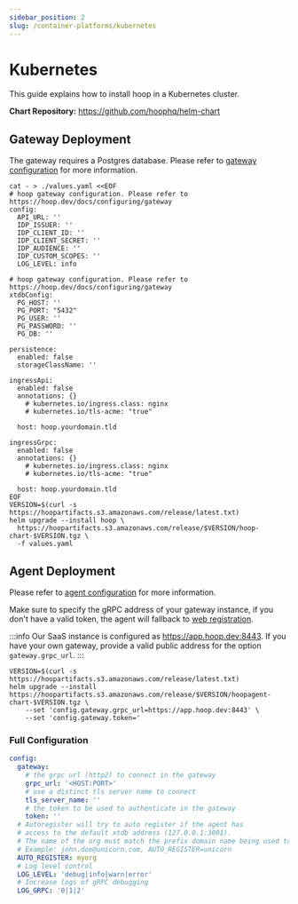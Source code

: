 ```yaml
---
sidebar_position: 2
slug: /container-platforms/kubernetes
---
```


# Kubernetes

This guide explains how to install hoop in a Kubernetes cluster.

**Chart Repository:** https://github.com/hoophq/helm-chart

## Gateway Deployment

The gateway requires a Postgres database. Please refer to [gateway configuration](../../configuring/gateway.md) for more information.

```shell
cat - > ./values.yaml <<EOF
# hoop gateway configuration. Please refer to https://hoop.dev/docs/configuring/gateway
config:
  API_URL: ''
  IDP_ISSUER: ''
  IDP_CLIENT_ID: ''
  IDP_CLIENT_SECRET: ''
  IDP_AUDIENCE: ''
  IDP_CUSTOM_SCOPES: ''
  LOG_LEVEL: info

# hoop gateway configuration. Please refer to https://hoop.dev/docs/configuring/gateway
xtdbConfig:
  PG_HOST: ''
  PG_PORT: "5432"
  PG_USER: ''
  PG_PASSWORD: ''
  PG_DB: ''

persistence:
  enabled: false
  storageClassName: ''

ingressApi:
  enabled: false
  annotations: {}
    # kubernetes.io/ingress.class: nginx
    # kubernetes.io/tls-acme: "true"

  host: hoop.yourdomain.tld

ingressGrpc:
  enabled: false
  annotations: {}
    # kubernetes.io/ingress.class: nginx
    # kubernetes.io/tls-acme: "true"

  host: hoop.yourdomain.tld
EOF
VERSION=$(curl -s https://hoopartifacts.s3.amazonaws.com/release/latest.txt)
helm upgrade --install hoop \
  https://hoopartifacts.s3.amazonaws.com/release/$VERSION/hoop-chart-$VERSION.tgz \
  -f values.yaml
```

## Agent Deployment

Please refer to [agent configuration](../../configuring/agent.md) for more information.

Make sure to specify the gRPC address of your gateway instance, if you don't have a valid token, 
the agent will fallback to [web registration](../../configuring/agent.md#web-registration).

:::info
Our SaaS instance is configured as https://app.hoop.dev:8443. If you have your own gateway, provide a valid public address for the option `gateway.grpc_url`.
:::

```shell
VERSION=$(curl -s https://hoopartifacts.s3.amazonaws.com/release/latest.txt)
helm upgrade --install https://hoopartifacts.s3.amazonaws.com/release/$VERSION/hoopagent-chart-$VERSION.tgz \
    --set 'config.gateway.grpc_url=https://app.hoop.dev:8443' \
    --set 'config.gateway.token='
```

### Full Configuration

```yaml
config:
  gateway:
    # the grpc url (http2) to connect in the gateway
    grpc_url: '<HOST:PORT>'
    # use a distinct tls server name to connect
    tls_server_name: ''
    # the token to be used to authenticate in the gateway
    token: ''
  # Autoregister will try to auto register if the agent has
  # access to the default xtdb address (127.0.0.1:3001).
  # The name of the org must match the prefix domain name being used to signin
  # Example: john.doe@unicorn.com, AUTO_REGISTER=unicorn
  AUTO_REGISTER: myorg
  # Log level control
  LOG_LEVEL: 'debug|info|warn|error'
  # Increase logs of gRPC debugging
  LOG_GRPC: '0|1|2'
```
